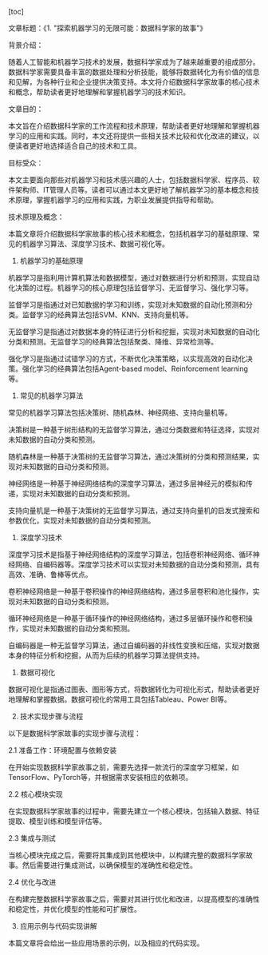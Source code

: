 
[toc]                    
                
                
文章标题：《1. "探索机器学习的无限可能：数据科学家的故事"》

背景介绍：

随着人工智能和机器学习技术的发展，数据科学家成为了越来越重要的组成部分。数据科学家需要具备丰富的数据处理和分析技能，能够将数据转化为有价值的信息和见解，为各种行业和企业提供决策支持。本文将介绍数据科学家故事的核心技术和概念，帮助读者更好地理解和掌握机器学习的技术知识。

文章目的：

本文旨在介绍数据科学家的工作流程和技术原理，帮助读者更好地理解和掌握机器学习的应用和实践。同时，本文还将提供一些相关技术比较和优化改进的建议，以便读者更好地选择适合自己的技术和工具。

目标受众：

本文主要面向那些对机器学习和技术感兴趣的人士，包括数据科学家、程序员、软件架构师、IT管理人员等。读者可以通过本文更好地了解机器学习的基本概念和技术原理，掌握机器学习的应用和实践，为职业发展提供指导和帮助。

技术原理及概念：

本篇文章将介绍数据科学家故事的核心技术和概念，包括机器学习的基础原理、常见的机器学习算法、深度学习技术、数据可视化等。

1. 机器学习的基础原理

机器学习是指利用计算机算法和数据模型，通过对数据进行分析和预测，实现自动化决策的过程。机器学习的核心原理包括监督学习、无监督学习、强化学习等。

监督学习是指通过对已知数据的学习和训练，实现对未知数据的自动化预测和分类。监督学习的经典算法包括SVM、KNN、支持向量机等。

无监督学习是指通过对数据本身的特征进行分析和挖掘，实现对未知数据的自动化分类和预测。无监督学习的经典算法包括聚类、降维、异常检测等。

强化学习是指通过试错学习的方式，不断优化决策策略，以实现高效的自动化决策。强化学习的经典算法包括Agent-based model、Reinforcement learning等。

1. 常见的机器学习算法

常见的机器学习算法包括决策树、随机森林、神经网络、支持向量机等。

决策树是一种基于树形结构的无监督学习算法，通过分类数据和特征选择，实现对未知数据的自动分类和预测。

随机森林是一种基于决策树的无监督学习算法，通过决策树的分类和预测结果，实现对未知数据的自动分类和预测。

神经网络是一种基于神经网络结构的深度学习算法，通过多层神经元的模拟和传递，实现对未知数据的自动分类和预测。

支持向量机是一种基于决策树的无监督学习算法，通过支持向量机的启发式搜索和参数优化，实现对未知数据的自动分类和预测。

1. 深度学习技术

深度学习技术是指基于神经网络结构的深度学习算法，包括卷积神经网络、循环神经网络、自编码器等。深度学习技术可以实现对未知数据的自动分类和预测，具有高效、准确、鲁棒等优点。

卷积神经网络是一种基于卷积操作的神经网络结构，通过多层卷积和池化操作，实现对未知数据的自动分类和预测。

循环神经网络是一种基于循环操作的神经网络结构，通过多层循环操作和卷积操作，实现对未知数据的自动分类和预测。

自编码器是一种无监督学习算法，通过自编码器的非线性变换和压缩，实现对数据本身的特征分析和挖掘，从而为后续的机器学习算法提供支持。

1. 数据可视化

数据可视化是指通过图表、图形等方式，将数据转化为可视化形式，帮助读者更好地理解和掌握数据。数据可视化的常用工具包括Tableau、Power BI等。

2. 技术实现步骤与流程

以下是数据科学家故事的实现步骤与流程：

2.1 准备工作：环境配置与依赖安装

在开始实现数据科学家故事之前，需要先选择一款流行的深度学习框架，如TensorFlow、PyTorch等，并根据需求安装相应的依赖项。

2.2 核心模块实现

在实现数据科学家故事的过程中，需要先建立一个核心模块，包括输入数据、特征提取、模型训练和模型评估等。

2.3 集成与测试

当核心模块完成之后，需要将其集成到其他模块中，以构建完整的数据科学家故事。然后需要进行集成测试，以确保模型的准确性和稳定性。

2.4 优化与改进

在构建完整数据科学家故事之后，需要对其进行优化和改进，以提高模型的准确性和稳定性，并优化模型的性能和可扩展性。

3. 应用示例与代码实现讲解

本篇文章将会给出一些应用场景的示例，以及相应的代码实现。

